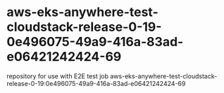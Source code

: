# aws-eks-anywhere-test-cloudstack-release-0-19-0e496075-49a9-416a-83ad-e06421242424-69
repository for use with E2E test job aws-eks-anywhere-test-cloudstack-release-0-19:0e496075-49a9-416a-83ad-e06421242424-69
